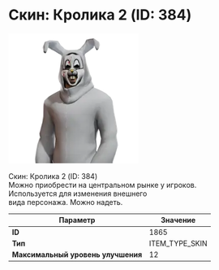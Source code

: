 # Скин: Кролика 2 (ID: 384)

![Item Image](../img/1865.webp?raw=true)

Скин: Кролика 2 (ID: 384)<br>Можно приобрести на центральном рынке у игроков.<br>Используется для изменения внешнего<br>вида персонажа. Можно надеть.


| Параметр | Значение |
|----------|----------|
| **ID** | 1865 |
| **Тип** | ITEM_TYPE_SKIN |
| **Максимальный уровень улучшения** | 12 |

